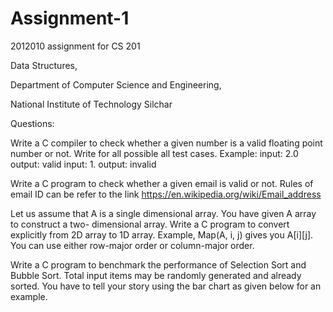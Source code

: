 # Assignment-1
2012010 assignment for CS 201 


Data Structures,

Department of Computer Science and Engineering,

National Institute of Technology Silchar

Questions:

Write a C compiler to check whether a given number is a valid floating point number or not. Write for all possible all test cases. Example: input: 2.0 output: valid input: 1. output: invalid

Write a C program to check whether a given email is valid or not. Rules of email ID can be refer to the link https://en.wikipedia.org/wiki/Email_address

Let us assume that A is a single dimensional array. You have given A array to construct a two- dimensional array. Write a C program to convert explicitly from 2D array to 1D array. Example, Map(A, i, j) gives you A[i][j]. You can use either row-major order or column-major order.

Write a C program to benchmark the performance of Selection Sort and Bubble Sort. Total input items may be randomly generated and already sorted. You have to tell your story using the bar chart as given below for an example.
